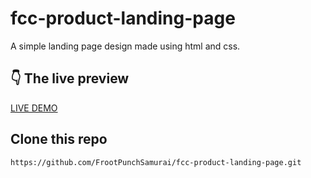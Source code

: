 # fcc-product-landing-page

A simple landing page design made using html and css.


## :point_down: The live preview

[LIVE DEMO](https://frootpunchsamurai.github.io/fcc-product-landing-page/)

## Clone this repo
`https://github.com/FrootPunchSamurai/fcc-product-landing-page.git`
